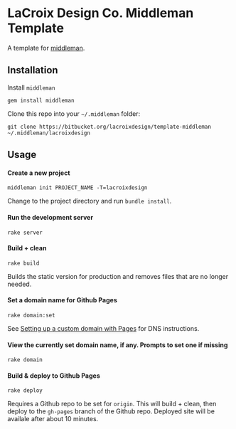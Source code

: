 # LaCroix Design Co. Middleman Template

A template for [middleman](http://middlemanapp.com/).

## Installation

Install `middleman`

    gem install middleman

Clone this repo into your `~/.middleman` folder:

    git clone https://bitbucket.org/lacroixdesign/template-middleman ~/.middleman/lacroixdesign

## Usage

#### Create a new project

    middleman init PROJECT_NAME -T=lacroixdesign

Change to the project directory and run `bundle install`.

#### Run the development server

    rake server

#### Build + clean

    rake build

Builds the static version for production and removes files that are no longer needed.

#### Set a domain name for Github Pages

    rake domain:set

See [Setting up a custom domain with Pages](https://help.github.com/articles/setting-up-a-custom-domain-with-pages) for DNS instructions.

#### View the currently set domain name, if any. Prompts to set one if missing

    rake domain

#### Build & deploy to Github Pages

    rake deploy

Requires a Github repo to be set for `origin`. This will build + clean, then deploy to the `gh-pages` branch of the Github repo. Deployed site will be availale after about 10 minutes.
